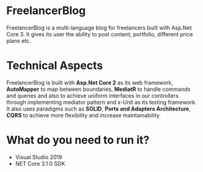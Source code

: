 # FreelancerBlog
FreelancerBlog is a multi-language blog for freelancers built with Asp.Net Core 3. It gives its user the ability to post content, portfolio, different price plans etc.

# Technical Aspects
FreelancerBlog is built with **Asp.Net Core 2** as its web framework, **AutoMapper** to map between boundaries, **MediatR** to handle commands and queries and also to achieve uniform interfaces in our controllers through implementing mediator pattern and x-Unit as its testing framework. 
It also uses paradigms such as **SOLID**, **Ports and Adapters Architecture**, **CQRS** to achieve more flexibility and increase maintainability.

# What do you need to run it?
- Visual Studio 2019
- NET Core 3.1.0 SDK
